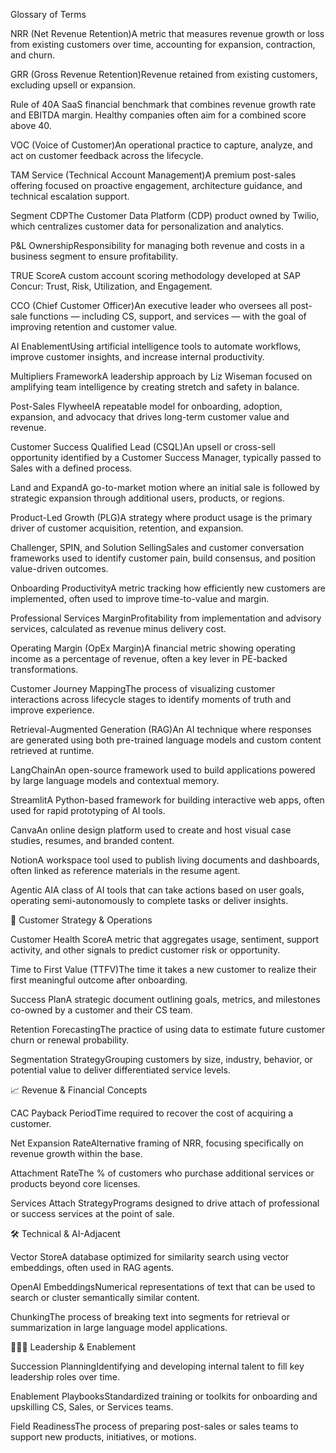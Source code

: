 Glossary of Terms

NRR (Net Revenue Retention)A metric that measures revenue growth or loss from existing customers over time, accounting for expansion, contraction, and churn.

GRR (Gross Revenue Retention)Revenue retained from existing customers, excluding upsell or expansion.

Rule of 40A SaaS financial benchmark that combines revenue growth rate and EBITDA margin. Healthy companies often aim for a combined score above 40.

VOC (Voice of Customer)An operational practice to capture, analyze, and act on customer feedback across the lifecycle.

TAM Service (Technical Account Management)A premium post-sales offering focused on proactive engagement, architecture guidance, and technical escalation support.

Segment CDPThe Customer Data Platform (CDP) product owned by Twilio, which centralizes customer data for personalization and analytics.

P&L OwnershipResponsibility for managing both revenue and costs in a business segment to ensure profitability.

TRUE ScoreA custom account scoring methodology developed at SAP Concur: Trust, Risk, Utilization, and Engagement.

CCO (Chief Customer Officer)An executive leader who oversees all post-sale functions — including CS, support, and services — with the goal of improving retention and customer value.

AI EnablementUsing artificial intelligence tools to automate workflows, improve customer insights, and increase internal productivity.

Multipliers FrameworkA leadership approach by Liz Wiseman focused on amplifying team intelligence by creating stretch and safety in balance.

Post-Sales FlywheelA repeatable model for onboarding, adoption, expansion, and advocacy that drives long-term customer value and revenue.

Customer Success Qualified Lead (CSQL)An upsell or cross-sell opportunity identified by a Customer Success Manager, typically passed to Sales with a defined process.

Land and ExpandA go-to-market motion where an initial sale is followed by strategic expansion through additional users, products, or regions.

Product-Led Growth (PLG)A strategy where product usage is the primary driver of customer acquisition, retention, and expansion.

Challenger, SPIN, and Solution SellingSales and customer conversation frameworks used to identify customer pain, build consensus, and position value-driven outcomes.

Onboarding ProductivityA metric tracking how efficiently new customers are implemented, often used to improve time-to-value and margin.

Professional Services MarginProfitability from implementation and advisory services, calculated as revenue minus delivery cost.

Operating Margin (OpEx Margin)A financial metric showing operating income as a percentage of revenue, often a key lever in PE-backed transformations.

Customer Journey MappingThe process of visualizing customer interactions across lifecycle stages to identify moments of truth and improve experience.

Retrieval-Augmented Generation (RAG)An AI technique where responses are generated using both pre-trained language models and custom content retrieved at runtime.

LangChainAn open-source framework used to build applications powered by large language models and contextual memory.

StreamlitA Python-based framework for building interactive web apps, often used for rapid prototyping of AI tools.

CanvaAn online design platform used to create and host visual case studies, resumes, and branded content.

NotionA workspace tool used to publish living documents and dashboards, often linked as reference materials in the resume agent.

Agentic AIA class of AI tools that can take actions based on user goals, operating semi-autonomously to complete tasks or deliver insights.

🧭 Customer Strategy & Operations

Customer Health ScoreA metric that aggregates usage, sentiment, support activity, and other signals to predict customer risk or opportunity.

Time to First Value (TTFV)The time it takes a new customer to realize their first meaningful outcome after onboarding.

Success PlanA strategic document outlining goals, metrics, and milestones co-owned by a customer and their CS team.

Retention ForecastingThe practice of using data to estimate future customer churn or renewal probability.

Segmentation StrategyGrouping customers by size, industry, behavior, or potential value to deliver differentiated service levels.

📈 Revenue & Financial Concepts

CAC Payback PeriodTime required to recover the cost of acquiring a customer.

Net Expansion RateAlternative framing of NRR, focusing specifically on revenue growth within the base.

Attachment RateThe % of customers who purchase additional services or products beyond core licenses.

Services Attach StrategyPrograms designed to drive attach of professional or success services at the point of sale.

🛠️ Technical & AI-Adjacent

Vector StoreA database optimized for similarity search using vector embeddings, often used in RAG agents.

OpenAI EmbeddingsNumerical representations of text that can be used to search or cluster semantically similar content.

ChunkingThe process of breaking text into segments for retrieval or summarization in large language model applications.

🧑‍🤝‍🧑 Leadership & Enablement

Succession PlanningIdentifying and developing internal talent to fill key leadership roles over time.

Enablement PlaybooksStandardized training or toolkits for onboarding and upskilling CS, Sales, or Services teams.

Field ReadinessThe process of preparing post-sales or sales teams to support new products, initiatives, or motions.